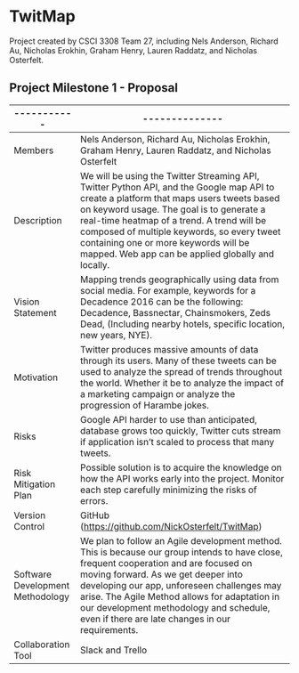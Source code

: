 # TwitMap
Project created by CSCI 3308 Team 27, including Nels Anderson, Richard Au, Nicholas Erokhin, Graham Henry, Lauren Raddatz, and Nicholas Osterfelt.  
## Project Milestone 1 - Proposal 
-----------  | --------------
------------ | -------------
Members | Nels Anderson, Richard Au, Nicholas Erokhin, Graham Henry, Lauren Raddatz, and Nicholas Osterfelt
Description | We will be using the Twitter Streaming API, Twitter Python API, and the Google map API to create a platform that maps users tweets based on keyword usage. The goal is to generate a real-time heatmap of a trend. A trend will be composed of multiple keywords, so every tweet containing one or more keywords will be mapped. Web app can be applied globally and locally.
Vision Statement | Mapping trends geographically using data from social media. For example, keywords for a Decadence 2016 can be the following: Decadence, Bassnectar, Chainsmokers, Zeds Dead, (Including nearby hotels, specific location, new years, NYE).
Motivation | Twitter produces massive amounts of data through its users. Many of these tweets can be used to analyze the spread of trends throughout the world. Whether it be to analyze the impact of a marketing campaign or analyze the progression of Harambe jokes.
Risks | Google API harder to use than anticipated, database grows too quickly, Twitter cuts stream if application isn’t scaled to process that many tweets.
Risk Mitigation Plan | Possible solution is to acquire the knowledge on how the API works early into the project. Monitor each step carefully minimizing the risks of errors.
Version Control | GitHub (https://github.com/NickOsterfelt/TwitMap)
Software Development Methodology | We plan to follow an Agile development method. This is because our group intends to have close, frequent cooperation and are focused on moving forward. As we get deeper into developing our app, unforeseen challenges may arise. The Agile Method allows for adaptation in our development methodology and schedule, even if there are late changes in our requirements.
Collaboration Tool | Slack and Trello
